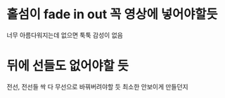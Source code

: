 # 홀섬이 fade in out 꼭 영상에 넣어야할듯

너무 아름다워지는데
없으면 툭툭
감성이 없음

# 뒤에 선들도 없어야할 듯

전선,
전선들 싹 다 무선으로 바꿔버려야할 듯
최소한 안보이게 만들던지
